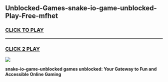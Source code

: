 
## Unblocked-Games-snake-io-game-unblocked-Play-Free-mfhet
<h3>
<a href="https://premium76.site?title=snake-io-game-unblocked&ref=18A1">CLICK TO PLAY</a></h3>
<hr>

<h3>
<a href="https://premium76.site?title=snake-io-game-unblocked&ref=18A1">CLICK 2 PLAY</a>
  
</h3>

<a href="https://premium76.site?title=snake-io-game-unblocked&ref=18A1"><img src="https://clearcache.store/games.png"></a>


**snake-io-game-unblocked games unblocked: Your Gateway to Fun and Accessible Online Gaming**

